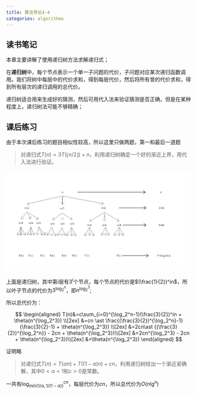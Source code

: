 ```yaml
---
title: 算法导论4-4
categories: algorithms
---
```


## 读书笔记

本章主要讲解了使用递归树方法求解递归式；

在**递归树**中，每个节点表示一个单一子问题的代价，子问题对应某次递归函数调用。我们将树中每层中的代价求和，得到每层代价，然后将所有曾的代价求和，得到所有层次的递归调用的总代价。

递归树适合用来生成好的猜测，然后可用代入法来验证猜测是否正确，但是在某种程度上，递归树法可能不够精确；

## 课后练习

由于本次课后练习的题目相似性较高，所以这里只做两题，第一和最后一道题

> 对递归式$T(n)=3T(\lfloor n/2 \rfloor) + n$，利用递归树确定一个好的渐近上界，用代入法进行验证。

![](../assets/images/2019/09/22/recursive_tree.png)

上面是递归树，其中第$i$层有$3^i$个节点，每个节点的代价是$(\frac{1}{2})^in$，所以叶子节点的代价为$3^{\log_2^n}$，即$n^{\log_2^3}$;

所以总代价为：


$$
\begin{aligned}
T(n)&=c\sum_{i=0}^{\log_2^n-1}(\frac{3}{2})^in + \theta(n^{\log_2^3}) \\[2ex]
&=cn \ast \frac{(\frac{3}{2})^{\log_2^n}-1}{\frac{3}{2}-1} + \theta(n^{\log_2^3}) \\[2ex]
&=2cn\ast {(\frac{3}{2})^{\log_2^n}} - 2cn + \theta(n^{\log_2^3})\\[2ex]
&=2cn^{\log_2^3} - 2cn + \theta(n^{\log_2^3})\\[2ex]
&=\theta(n^{\log_2^3})
\end{aligned}
$$


证明略

> 对递归式$T(n)=T(\alpha n)+T((1-\alpha)n)+cn$，利用递归树给出一个渐近紧确解，其中$0<\alpha<1$和$c>0$是常数。

一共有$\log_{min(1/\alpha ,1/(1-\alpha))}^{cn}$，每层代价为$cn$，所以总代价为$O(n\lg^n)$
